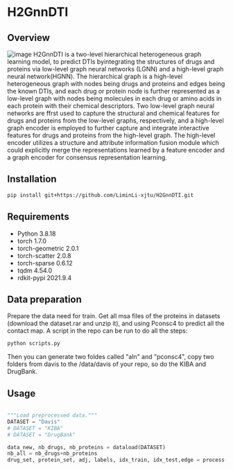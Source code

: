 # H2GnnDTI
## Overview
![image]()
 H2GnnDTI is a two-level hierarchical heterogeneous graph learning model, to predict DTIs byintegrating the structures of drugs and proteins via low-level graph neural networks (LGNN) and a high-level graph
neural network(HGNN). The hierarchical graph is a high-level heterogeneous graph with nodes being drugs and proteins and edges being the known DTIs, and each drug or protein node is further represented as a low-level graph with nodes being molecules in each drug or amino acids in each protein with their chemical descriptors. Two low-level graph neural networks are ffrst used to capture the structural and chemical features for drugs and proteins from the low-level graphs, respectively, and a high-level graph encoder is employed to further capture and integrate interactive features for drugs and proteins from the high-level graph. The high-level encoder utilizes a structure and attribute information fusion module which could explicitly merge the representations learned by a feature encoder and a graph encoder for consensus representation learning.

## Installation
```bash
pip install git+https://github.com/LiminLi-xjtu/H2GnnDTI.git
```

## Requirements
* Python 3.8.18
* torch              1.7.0
* torch-geometric    2.0.1
* torch-scatter      2.0.8
* torch-sparse      0.6.12
* tqdm 4.54.0
* rdkit-pypi        2021.9.4
  
## Data preparation
Prepare the data need for train. Get all msa files of the proteins in datasets (download the dataset.rar and unzip it), and using Pconsc4 to predict all the contact map. A script in the repo can be run to do all the steps:
```bash
python scripts.py
```
Then you can generate two foldes called "aln" and "pconsc4", copy two folders from davis to the /data/davis of your repo, so do the KIBA and DrugBank.
## Usage
```python main.py

"""Load preprocessed data."""
DATASET = "Davis"
# DATASET = "KIBA"
# DATASET = "DrugBank"

data_new, nb_drugs, nb_proteins = dataload(DATASET)
nb_all = nb_drugs+nb_proteins
drug_set, protein_set, adj, labels, idx_train, idx_test,edge = process(data_new, nb_drugs, nb_proteins,DATASET,foldcount=5,setting = 2)


